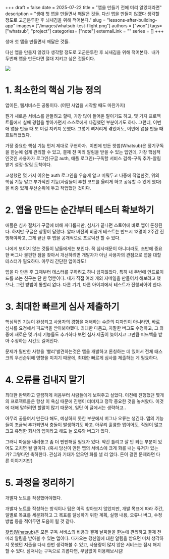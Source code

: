 +++ 
draft = false
date = 2025-07-22
title = "앱을 만들기 전에 미리 알았더라면"
description = "생애 첫 앱을 만들면서 깨달은 것들. 다신 앱을 만들지 않겠다 생각할 정도로 고군분투한 후 뇌새김을 위해 적어본다."
slug = "lessons-after-building-app"
images= ["/images/whatsub-test-flight.png"]
authors = ["woo"]
tags= ["whatsub", "project"]
categories= ["note"]
externalLink = ""
series = []
+++

생애 첫 앱을 만들면서 깨달은 것들.


다신 앱을 만들지 않겠다 생각할 정도로 고군분투한 후 뇌새김을 위해 적어본다. 
내가 두번째 앱을 만든다면 절대 지키고 싶은 것들이다.

![](/images/whatsub-test-flight.png)

# 1. 최소한의 핵심 기능 정의
앱이든, 웹서비스든 공통이다. (어떤 사업을 시작할 때도 마찬가지) 


뭔가 새로운 서비스를 만들려고 할때, 가장 많이 들어온 말이기도 하고, 몇 가지 프로젝트들에서 실패 경험을 쌓아가면서 스스로에게 다짐했던 부분이기도 하다. 그런데, 이번애 앱을 만들 때 또 이걸 지키지 못했다. 그렇게 뼈저리게 겪었어도, 이번에 앱을 만들 때 흐트러졌었다.


가장 중요한 핵심 기능 먼저 제대로 구현하자. 
이번에 만든 왓썹(Whatsub)은 정기구독을 한눈에 쉽게 관리할 수 있고, 결제 전 미리 알림을 받을 수 있는 앱인데, 가장 핵심적인것인 사용자가 로그인(구글 auth, 애플 로그인)-구독할 서비스 검색-구독 추가-알림 받기 설정-알림 도착이다. 

고생했던 몇 가지 이유는 auth 로그인을 우습게 알고 미뤄두고 나중에 작업한것, 위의 핵심 기능 말고 부가적인 기능(사람들이 추천 코드를 올리게 하고 공유할 수 있게 했다)을 비중 있게 우선순위에 두고 작업했던 것이다.

# 2. 앱을 만드는 순간부터 테스터 확보하기
애플은 심사 절차가 구글에 비해 까다롭지만, 심사가 끝나면 스토어에 바로 앱이 론칭된다. 하지만 구글은 상황이 달랐다. 알파 버전의 비공개 테스트는 반드시 12명이 2주간 진행해야하고, 그게 끝난 후 앱을 공개적으로 프로덕션 할 수 있다. 


나에게 보이지 않는 것들이 남들에게는 보인다. 꼭 심사때문이 아니더라도, 초반에 중요한 버그나 불편한 점을 찾아서 개선하려면 개발자가 아닌 사용자의 관점으로 앱을 대할 테스터가 필요하다. 아무리 간단한 앱이라도!


앱을 다 만든 후 그때부터 테스터를 구하려고 하니 쉽지않았다. 특히 내 주변에 안드로이드를 쓰는 친구는 단 한 명뿐이다. 내가 직접 여러 개의 지메일을 만들어서 해보려고 했으나, 그런 방법이 통할리 없다. 다른 기기, 다른 아이피에서 테스트가 진행되어야 한다. 

# 3. 최대한 빠르게 심사 제출하기
핵심적인 기능이 완성되고 사용자의 경험을 저해하는 수준의 디자인이 아니라면, 바로 심사를 요청해서 피드백을 받아봐야했다. 최대한 다듬고, 자잘한 버그도 수정하고, 그 와중에 새로운 몇 가지 기능들도 추가하다 보면 심사 제출이 늦어지고 그만큼 피드백을 받아 수정하는 시간도 길어진다.


문제가 될만한 사항을 '빨리'발견하는것은 앱을 개발하고 론칭하는 데 있어서 전체 태스크의 우선순위에 영향을 미치기 때문에, 최대한 빠르게 심사를 제출하는 게 필요하다. 

# 4. 오류를 겁내지 말기
최대한 완벽하고 깔끔하게 처음부터 사람들에게 보여주고 싶었다.
이전에 진행했던 몇개의 프로젝트들은 항상 이 욕심 때문에 진행이 더뎌지고 정작 중요한 것을 놓쳐왔다. 이것에 대해 말하려면 할말이 많기 때문에, 일단 이 글에서는 생략하고..


아무리 공들여서 만든다 해도, 예상하지 못한 부분에서 버그나 오류는 생긴다. 앱의 기능들이 조금씩 추가되면서 충돌이 발생하기도 하고. 아무리 훌륭한 앱이어도, 직원이 많고 크고 유명한 회사의 앱이라고 해도 늘 오류와 버그가 있다.

그러니 마음을 내려놓고 좀 더 뻔뻔해질 필요가 있다. 약간 틀리고 잘 안 되는 부분이 있어도 고치면 될 일이다. (혹시 당신이 만든 앱의 서비스에 크게 화를 내는 유저가 있는가? 그렇다면 축하한다. 관심과 기대가 없으면 화를 낼 리 없다. 돈이 걸린 문제라면 다른 이야기지만)

# 5. 과정을 정리하기 
개발자 노트를 작성했어야했다.


개발자 노트를 작성하는 방식이나 팁은 아직 찾아보지 않았지만, 개발 목표에 따라 주간, 일별로 목표를 세분화하고 그 목표를 달성하기 위한 계획, 실행 내용, 오류나 버그, 수정 방법 등을 적어두면 도움이 될 것 같다. 


[왓썹(Whatsub)](https://whatsub.xyz)은 모든 구독 서비스의 비용과 결제 날짜들을 한눈에 관리하고 결제 전 미리 알림을 받아볼 수 있는 앱이다. 다가오는 갱신일에 대한 알림을 받으면 미처 생각하지 못했던 지출을 다시 한번 생각해볼 수 있고, 사용량이 많지 않은 서비스는 잠시 해지할 수 있다. 넘쳐나는 구독으로 괴롭다면, 부담없이 이용해보시길! 


<iframe
    data-tally-src="https://tally.so/embed/3jpLo9?hideTitle=1&transparentBackground=1&dynamicHeight=1"
    loading="lazy"
    width="100%"
    height="200"
    frameborder="0"
    marginheight="0"
    marginwidth="0"
    title="wooworks 메시지와 구독 신청"
  ></iframe>
  <script>
    var d = document,
      w = "https://tally.so/widgets/embed.js",
      v = function () {
        if (typeof Tally !== "undefined") Tally.loadEmbeds();
        else
          d.querySelectorAll("iframe[data-tally-src]:not([src])")
            .forEach(function (e) {
              e.src = e.dataset.tallySrc;
            });
      };
    if (typeof Tally !== "undefined") v();
    else if (d.querySelector('script[src="' + w + '"]') == null) {
      var s = d.createElement("script");
      s.src = w;
      s.onload = v;
      s.onerror = v;
      d.body.appendChild(s);
    }
  </script>
